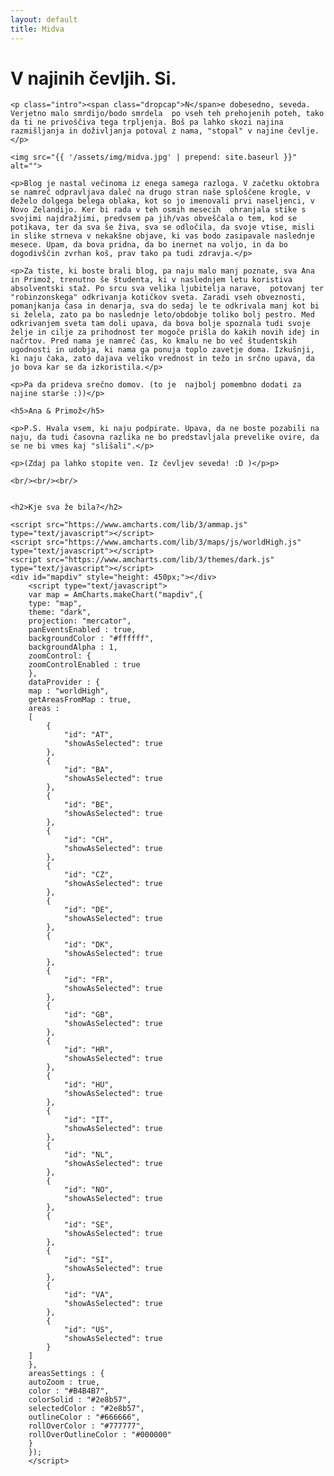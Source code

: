 ```yaml
---
layout: default
title: Midva
---
```


<div class="post">
	<h1 class="pageTitle">V najinih čevljih. Si.</h1>

    <p class="intro"><span class="dropcap">N</span>e dobesedno, seveda. Verjetno malo smrdijo/bodo smrdela  po vseh teh prehojenih poteh, tako da ti ne privoščiva tega trpljenja. Boš pa lahko skozi najina razmišljanja in doživljanja potoval z nama, "stopal" v najine čevlje.</p>

    <img src="{{ '/assets/img/midva.jpg' | prepend: site.baseurl }}" alt=""> 
	
    <p>Blog je nastal večinoma iz enega samega razloga. V začetku oktobra se namreč odpravljava daleč na drugo stran naše sploščene krogle, v deželo dolgega belega oblaka, kot so jo imenovali prvi naseljenci, v Novo Zelandijo. Ker bi rada v teh osmih mesecih  ohranjala stike s svojimi najdražjimi, predvsem pa jih/vas obveščala o tem, kod se potikava, ter da sva še živa, sva se odločila, da svoje vtise, misli in slike strneva v nekakšne objave, ki vas bodo zasipavale naslednje mesece. Upam, da bova pridna, da bo inernet na voljo, in da bo dogodivščin zvrhan koš, prav tako pa tudi zdravja.</p>

    <p>Za tiste, ki boste brali blog, pa naju malo manj poznate, sva Ana in Primož, trenutno še študenta, ki v naslednjem letu koristiva absolventski staž. Po srcu sva velika ljubitelja narave,  potovanj ter "robinzonskega" odkrivanja kotičkov sveta. Zaradi vseh obveznosti, pomanjkanja časa in denarja, sva do sedaj le te odkrivala manj kot bi si želela, zato pa bo naslednje leto/obdobje toliko bolj pestro. Med odkrivanjem sveta tam doli upava, da bova bolje spoznala tudi svoje želje in cilje za prihodnost ter mogoče prišla do kakih novih idej in načrtov. Pred nama je namreč čas, ko kmalu ne bo več študentskih ugodnosti in udobja, ki nama ga ponuja toplo zavetje doma. Izkušnji, ki naju čaka, zato dajava veliko vrednost in težo in srčno upava, da jo bova kar se da izkoristila.</p>

    <p>Pa da prideva srečno domov. (to je  najbolj pomembno dodati za najine starše :))</p>

    <h5>Ana & Primož</h5>

    <p>P.S. Hvala vsem, ki naju podpirate. Upava, da ne boste pozabili na naju, da tudi časovna razlika ne bo predstavljala prevelike ovire, da se ne bi vmes kaj "slišali".</p>

    <p>(Zdaj pa lahko stopite ven. Iz čevljev seveda! :D )</p>p>
    
    <br/><br/><br/>


    <h2>Kje sva že bila?</h2>

    <script src="https://www.amcharts.com/lib/3/ammap.js" type="text/javascript"></script>
    <script src="https://www.amcharts.com/lib/3/maps/js/worldHigh.js" type="text/javascript"></script>
    <script src="https://www.amcharts.com/lib/3/themes/dark.js" type="text/javascript"></script>
    <div id="mapdiv" style="height: 450px;"></div>
        <script type="text/javascript">
        var map = AmCharts.makeChart("mapdiv",{
        type: "map",
        theme: "dark",
        projection: "mercator",
        panEventsEnabled : true,
        backgroundColor : "#ffffff",
        backgroundAlpha : 1,
        zoomControl: {
        zoomControlEnabled : true
        },
        dataProvider : {
        map : "worldHigh",
        getAreasFromMap : true,
        areas :
        [
            {
                "id": "AT",
                "showAsSelected": true
            },
            {
                "id": "BA",
                "showAsSelected": true
            },
            {
                "id": "BE",
                "showAsSelected": true
            },
            {
                "id": "CH",
                "showAsSelected": true
            },
            {
                "id": "CZ",
                "showAsSelected": true
            },
            {
                "id": "DE",
                "showAsSelected": true
            },
            {
                "id": "DK",
                "showAsSelected": true
            },
            {
                "id": "FR",
                "showAsSelected": true
            },
            {
                "id": "GB",
                "showAsSelected": true
            },
            {
                "id": "HR",
                "showAsSelected": true
            },
            {
                "id": "HU",
                "showAsSelected": true
            },
            {
                "id": "IT",
                "showAsSelected": true
            },
            {
                "id": "NL",
                "showAsSelected": true
            },
            {
                "id": "NO",
                "showAsSelected": true
            },
            {
                "id": "SE",
                "showAsSelected": true
            },
            {
                "id": "SI",
                "showAsSelected": true
            },
            {
                "id": "VA",
                "showAsSelected": true
            },
            {
                "id": "US",
                "showAsSelected": true
            }
        ]
        },
        areasSettings : {
        autoZoom : true,
        color : "#B4B4B7",
        colorSolid : "#2e8b57",
        selectedColor : "#2e8b57",
        outlineColor : "#666666",
        rollOverColor : "#777777",
        rollOverOutlineColor : "#000000"
        }
        });
        </script>
</div>
